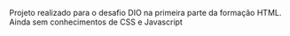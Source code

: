 Projeto realizado para o desafio DIO na primeira parte da formação HTML. Ainda sem conhecimentos de CSS e Javascript
